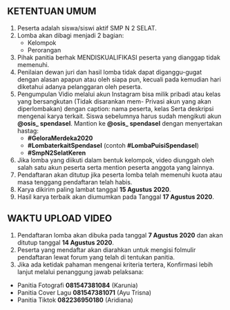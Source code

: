 ## KETENTUAN UMUM
1. Peserta adalah siswa/siswi aktif SMP N 2 SELAT.
2. Lomba akan dibagi menjadi 2 bagian:
    - Kelompok
    - Perorangan
3. Pihak panitia berhak MENDISKUALIFIKASI peserta yang dianggap tidak memenuhi.
4. Penilaian dewan juri dan hasil lomba tidak dapat diganggu-gugat dengan alasan apapun atau oleh siapa pun, kecuali pada
kemudian hari diketahui adanya pelanggaran oleh peserta.
5. Pengumpulan Vidio melalui akun Instagram bisa milik pribadi atau kelas yang bersangkutan (Tidak disarankan mem- Privasi akun yang akan diperlombakan) dengan caption: nama peserta, kelas Serta deskripsi mengenai karya terkait. Siswa sebelumnya harus sudah mengikuti akun **@osis_ spendasel**. Mantion ke **@osis_ spendasel** dengan menyertakan hastag:
    - **#GeloraMerdeka2020** 
    - **#LombaterkaitSpendasel** (contoh **#LombaPuisiSpendasel**) 
    - **#SmpN2SelatKeren**
7. Jika lomba yang diikuti dalam bentuk kelompok, video diunggah oleh salah satu akun peserta serta mention peserta anggota yang lainnya.
8. Pendaftaran akan ditutup jika peserta lomba telah memenuhi kuota atau masa tenggang pendaftaran telah habis.
9. Karya dikirim paling lambat tanggal **15 Agustus 2020**.
10. Hasil karya terbaik akan diumumkan pada Tanggal **17 Agustus 2020**.

## WAKTU UPLOAD VIDEO
1. Pendaftaran lomba akan dibuka pada tanggal **7 Agustus 2020** dan akan ditutup tanggal **14 Agustus 2020**.
2. Peserta yang mendaftar akan diarahkan untuk mengisi folmulir pendaftaran lewat forum yang telah di tentukan panitia.
3. Jika ada ketidak pahaman mengenai kriteria tertera, Konfirmasi lebih lanjut melalui penanggung jawab pelaksana:
- Panitia Fotografi **081547381084** (Karunia)
- Panitia Cover Lagu **081547381071** (Ayu Trisna)
- Panitia Tiktok **082236950180** (Aridiana)

